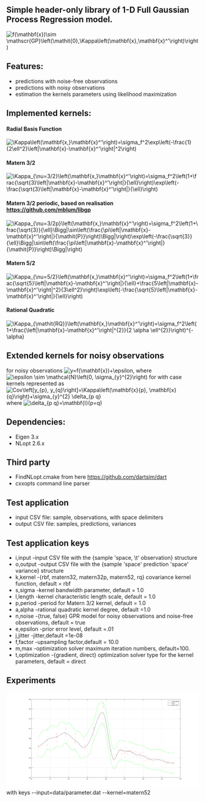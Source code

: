 ## Simple header-only library of 1-D Full Gaussian Process Regression model.
![f(\mathbf{x})\sim \mathscr{GP}\left(\mathit{0},\Kappa\left(\mathbf{x},\mathbf{x}^'\right)\right)](https://render.githubusercontent.com/render/math?math=f(%5Cmathbf%7Bx%7D)%5Csim%20%5Cmathscr%7BGP%7D%5Cleft(%5Cmathit%7B0%7D%2C%5CKappa%5Cleft(%5Cmathbf%7Bx%7D%2C%5Cmathbf%7Bx%7D%5E'%5Cright)%5Cright))
## Features:
- predictions with noise-free observations 
- predictions with  noisy observations
- estimation the kernels parameters using likelihood maximization
## Implemented kernels:
#### Radial Basis Function
 ![\Kappa\left(\mathbf{x,}\mathbf{x}^'\right)=\sigma_f^2\exp\left(-\frac{1}{2\ell^2}\left\|\mathbf{x}-\mathbf{x}^'\right\|^2\right)](https://render.githubusercontent.com/render/math?math=%5CKappa%5Cleft(%5Cmathbf%7Bx%2C%7D%5Cmathbf%7Bx%7D%5E'%5Cright)%3D%5Csigma_f%5E2%5Cexp%5Cleft(-%5Cfrac%7B1%7D%7B2%5Cell%5E2%7D%5Cleft%5C%7C%5Cmathbf%7Bx%7D-%5Cmathbf%7Bx%7D%5E'%5Cright%5C%7C%5E2%5Cright))
#### Matern 3/2
 ![\Kappa_{\nu=3/2}\left(\mathbf{x,}\mathbf{x}^'\right)=\sigma_f^2\left(1+\frac{\sqrt{3}\left\|\mathbf{x}-\mathbf{x}^'\right\|}{\ell}\right)\exp\left(-\frac{\sqrt{3}\left\|\mathbf{x}-\mathbf{x}^'\right\|}{\ell}\right)](https://render.githubusercontent.com/render/math?math=%5CKappa_%7B%5Cnu%3D3%2F2%7D%5Cleft(%5Cmathbf%7Bx%2C%7D%5Cmathbf%7Bx%7D%5E'%5Cright)%3D%5Csigma_f%5E2%5Cleft(1%2B%5Cfrac%7B%5Csqrt%7B3%7D%5Cleft%5C%7C%5Cmathbf%7Bx%7D-%5Cmathbf%7Bx%7D%5E'%5Cright%5C%7C%7D%7B%5Cell%7D%5Cright)%5Cexp%5Cleft(-%5Cfrac%7B%5Csqrt%7B3%7D%5Cleft%5C%7C%5Cmathbf%7Bx%7D-%5Cmathbf%7Bx%7D%5E'%5Cright%5C%7C%7D%7B%5Cell%7D%5Cright))
#### Matern 3/2 periodic, based on realisation https://github.com/mblum/libgp
 ![\Kappa_{\nu=3/2p}\left(\mathbf{x,}\mathbf{x}^'\right)=\sigma_f^2\left(1+\frac{\sqrt{3}}{\ell}\Bigg|\sin\left(\frac{\pi\left\|\mathbf{x}-\mathbf{x}^'\right\|}{\mathit{P}}\right)\Bigg|\right)\exp\left(-\frac{\sqrt{3}}{\ell}\Bigg|\sin\left(\frac{\pi\left\|\mathbf{x}-\mathbf{x}^'\right\|}{\mathit{P}}\right)\Bigg|\right)](https://render.githubusercontent.com/render/math?math=%5CKappa_%7B%5Cnu%3D3%2F2p%7D%5Cleft(%5Cmathbf%7Bx%2C%7D%5Cmathbf%7Bx%7D%5E'%5Cright)%3D%5Csigma_f%5E2%5Cleft(1%2B%5Cfrac%7B%5Csqrt%7B3%7D%7D%7B%5Cell%7D%5CBigg%7C%5Csin%5Cleft(%5Cfrac%7B%5Cpi%5Cleft%5C%7C%5Cmathbf%7Bx%7D-%5Cmathbf%7Bx%7D%5E'%5Cright%5C%7C%7D%7B%5Cmathit%7BP%7D%7D%5Cright)%5CBigg%7C%5Cright)%5Cexp%5Cleft(-%5Cfrac%7B%5Csqrt%7B3%7D%7D%7B%5Cell%7D%5CBigg%7C%5Csin%5Cleft(%5Cfrac%7B%5Cpi%5Cleft%5C%7C%5Cmathbf%7Bx%7D-%5Cmathbf%7Bx%7D%5E'%5Cright%5C%7C%7D%7B%5Cmathit%7BP%7D%7D%5Cright)%5CBigg%7C%5Cright))
#### Matern 5/2 
 ![\Kappa_{\nu=5/2}\left(\mathbf{x,}\mathbf{x}^'\right)=\sigma_f^2\left(1+\frac{\sqrt{5}\left\|\mathbf{x}-\mathbf{x}^'\right\|}{\ell}+\frac{5\left\|\mathbf{x}-\mathbf{x}^'\right\|^2}{3\ell^2}\right)\exp\left(-\frac{\sqrt{5}\left\|\mathbf{x}-\mathbf{x}^'\right\|}{\ell}\right)](https://render.githubusercontent.com/render/math?math=%5CKappa_%7B%5Cnu%3D5%2F2%7D%5Cleft(%5Cmathbf%7Bx%2C%7D%5Cmathbf%7Bx%7D%5E'%5Cright)%3D%5Csigma_f%5E2%5Cleft(1%2B%5Cfrac%7B%5Csqrt%7B5%7D%5Cleft%5C%7C%5Cmathbf%7Bx%7D-%5Cmathbf%7Bx%7D%5E'%5Cright%5C%7C%7D%7B%5Cell%7D%2B%5Cfrac%7B5%5Cleft%5C%7C%5Cmathbf%7Bx%7D-%5Cmathbf%7Bx%7D%5E'%5Cright%5C%7C%5E2%7D%7B3%5Cell%5E2%7D%5Cright)%5Cexp%5Cleft(-%5Cfrac%7B%5Csqrt%7B5%7D%5Cleft%5C%7C%5Cmathbf%7Bx%7D-%5Cmathbf%7Bx%7D%5E'%5Cright%5C%7C%7D%7B%5Cell%7D%5Cright))
#### Rational Quadratic 
 ![\Kappa_{\mathit{RQ}}\left(\mathbf{x,}\mathbf{x}^'\right)=\sigma_f^2\left(1+\frac{\left\|\mathbf{x}-\mathbf{x}^'\right\|^{2}}{2 \alpha \ell^{2}}\right)^{-\alpha}](https://render.githubusercontent.com/render/math?math=%5CKappa_%7B%5Cmathit%7BRQ%7D%7D%5Cleft(%5Cmathbf%7Bx%2C%7D%5Cmathbf%7Bx%7D%5E'%5Cright)%3D%5Csigma_f%5E2%5Cleft(1%2B%5Cfrac%7B%5Cleft%5C%7C%5Cmathbf%7Bx%7D-%5Cmathbf%7Bx%7D%5E'%5Cright%5C%7C%5E%7B2%7D%7D%7B2%20%5Calpha%20%5Cell%5E%7B2%7D%7D%5Cright)%5E%7B-%5Calpha%7D)
## Extended kernels for noisy observations
for noisy observations ![y=f(\mathbf{x})+\epsilon](https://render.githubusercontent.com/render/math?math=y%3Df(%5Cmathbf%7Bx%7D)%2B%5Cepsilon), where ![\epsilon \sim \mathcal{N}\left(0, \sigma_{y}^{2}\right)](https://render.githubusercontent.com/render/math?math=%5Cepsilon%20%5Csim%20%5Cmathcal%7BN%7D%5Cleft(0%2C%20%5Csigma_%7By%7D%5E%7B2%7D%5Cright))
 for with case kernels represented as ![Cov\left\[y_{p}, y_{q}\right\]=\Kappa\left(\mathbf{x}_{p}, \mathbf{x}_{q}\right)+\sigma_{y}^{2} \delta_{p q}](https://render.githubusercontent.com/render/math?math=Cov%5Cleft%5By_%7Bp%7D%2C%20y_%7Bq%7D%5Cright%5D%3D%5CKappa%5Cleft(%5Cmathbf%7Bx%7D_%7Bp%7D%2C%20%5Cmathbf%7Bx%7D_%7Bq%7D%5Cright)%2B%5Csigma_%7By%7D%5E%7B2%7D%20%5Cdelta_%7Bp%20q%7D) where ![\delta_{p q}=\mathbf{I}(p=q)](https://render.githubusercontent.com/render/math?math=%5Cdelta_%7Bp%20q%7D%3D%5Cmathbf%7BI%7D(p%3Dq))
## Dependencies:
- Eigen 3.x
- NLopt 2.6.x
## Third party
- FindNLopt.cmake from here https://github.com/dartsim/dart
- cxxopts command line parser 
## Test application
- input CSV file: sample, observations, with space delimiters
- output CSV file: samples, predictions, variances
## Test application keys
* i,input   -input   CSV file with  the {sample 'space, \t' observation} structure
* o,output  -output CSV file with  the  {sample 'space' prediction 'space' variance}  structure
* k,kernel  -{rbf, matern32, matern32p, matern52, rq} covariance kernel function, default = rbf
* s,sigma   -kernel bandwidth parameter, default = 1.0
* l,length  -kernel characteristic length scale, default = 1.0
* p,period  -period for Matern 3/2 kernel, default = 1.0
* a,alpha   -rational quadratic kernel degree, default =1.0
* n,noise   -{true, false} GPR model for noisy observations and  noise-free observations, default = true
* e,epsilon -prior error level, default  =.01
* j,jitter  -jitter,default =1e-08
* f,factor  -upsampling factor,default = 10.0
* m,max     -optimization solver maximum  iteration numbers, default=100.
* t,optimization -{gradient, direct} optimization  solver type for the kernel parameters, default = direct
## Experiments
![result](https://github.com/ToyOwl/libgpr/blob/master/img/result.PNG)
 with keys --input=data/parameter.dat --kernel=matern52
